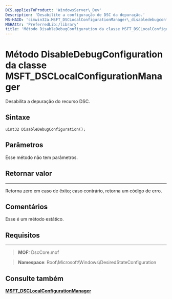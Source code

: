```yaml
---
DCS.appliesToProduct: 'WindowsServer\_Dev'
Description: 'Desabilite a configuração de DSC da depuração.'
MS-HAID: 'cimwin32a.MSFT_DSCLocalConfigurationManager\_disabledebugconfiguration'
MSHAttr: 'PreferredLib:/library'
title: 'Método DisableDebugConfiguration da classe MSFT_DSCLocalConfigurationManager'
---
```


# Método DisableDebugConfiguration da classe MSFT_DSCLocalConfigurationManager

Desabilita a depuração do recurso DSC.

Sintaxe
------

```mof
uint32 DisableDebugConfiguration();
```

Parâmetros
----------

Esse método não tem parâmetros.

## Retornar valor
------------

Retorna zero em caso de êxito; caso contrário, retorna um código de erro.

## Comentários

Esse é um método estático.

## Requisitos
------------
>**MOF:** DscCore.mof

>**Namespace**: Root\Microsoft\Windows\DesiredStateConfiguration


## Consulte também


[**MSFT_DSCLocalConfigurationManager**](msft-dsclocalconfigurationmanager.md)

 

 





<!--HONumber=Apr16_HO2-->


